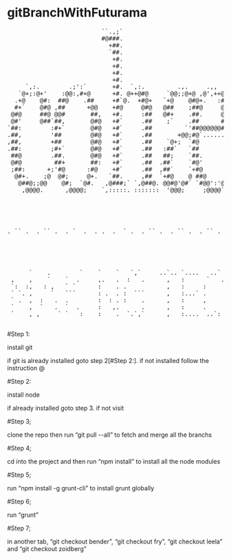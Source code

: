 # gitBranchWithFuturama

<pre>
                          ``.,;`                                                                    
                          #@###.                                                                    
                            +##.                                                                    
                            `##.                                                                    
                             +#.                                                                    
                             +#.                                                                    
                             +#.                                                                    
                             +#.                                                                    
     `,:.        .;':`       +#.  `,:.         .,.     .,,        ,;:` +    ``      `.,      ,;:` @ 
   `@+;:@+'    :@@:,#+@      +#. @++@#@     `@@;;@+@ ,@',++@    ,+#,:@@# :#+++.  `@++#@    ;+#,:@@# 
  .+@    @#:  ##@    .##     +#`@.  +#@+   `+@    @#@+.   :#@  `+:    @#`  @##.     @#@   ,#,    @# 
  #+`    @#@ ,##      +@@    +#@     @#@   @##    ;##@     @#, @#      @`  `##.     +#@   @#      #`
 @#@     ##@ @@#       ##,   +#.     :##   @#+    .##.     @#@ @+`     '.  `##.     '#@   @+`     @`
 @#'     @##`##,       @#@   +#`     .##    ;`    .##      #@@ @#@         `##.     '#@   @#@       
`##:        :#+`       @#@   +#`     .##         `'##@@@@@@##@ :###@.      `##.     '#@   '@##@.    
.##,        '##        @#@   +#`     .##       +@@;#@`........  @####@+    `##.     '#@    @####@'  
,##,        +##        @#@   +#`     .##    `@+;  `#@            .@####@   `##.     '#@     ,@####@ 
.##:        ;#+`       @#@   +#`     .##   :##`   `##               ;@##@  `##.     '#@       `'@#@@
 ##@        .##.       @#@   +#`     .##   ##;    `##.         .      @##  `##.     '#@  `.      @#@
 @#@         ##+       ##:   +#`     .##  .##`    `#@'       ` @       @#  `##.     '#@  .@       #@
 ;##:      +;'#@      :#@    +#`     .##  ,##`    `+#@       #`+.      @@   ##:     @#@  `+.      @@
  @#+.    ;@  @#;     @+.   `##.     ,##  `+#@    @ ##@     @' ##      #'   @#@    @+##` `#@     `#;
   @##@;;@@    @#;  `@#.   ,@###;` `,@##@. @@#@'@#` `#@@':'@#  #@#,  `@@    .####@#`'@##@ #@#,  .#@ 
    ,@@@@.      ,@@@@;    `,:::::. :::::::  '@@@;     ;@@@@`   ; .@@@@.      .@@@'  :;,.` ' ,@@@@.  
                                                                                                    
                                                                                                    
                                                                                                    
                                                                                                    
                                                                                                    
. `` .  . `` .  . `  .  . .  .  ` .  . `` .  . `` .  . `` .  . `` .  . `  .  . .  .  . .  . `` .  . 
                                                                                                    
                                                                                                    
                                                                                                    
                                                                                                    
                                                                                                    
      `    .        `    `    `   `,`     ..`.. `....   ..`  `        `           `,`   `..`   `   `
 ,    ,    `    `  .     ,.   .  :   .      ,   :      `   . ,        `   ,   .  ;   ;  .   `  .  ` 
 `:  :,   : ,   ` `      :    . .           ,   :     :      ,         .  `:  , .     . .    ` . `  
 ` `. ,     `   ```      : .  . :  ```      ,   :...` .      :....     :   .    :     : .   :  . .  
 ` .  ,  :   .  .        :  : . :    .      ,   :     ,      ,           ,   .  ,     , .  :   .  ` 
 `    ,  `   .  `  .     :   ,.      .      ,   :     .      ,          .`  ,,   `   `  .   .  .  ` 
 `    , ,     ` `   :    :    .  `.`,`      ,   :....  ..`:  ,          ,   .     ,`,   ,    ` .   ,

</pre>

#Step 1:

install git

if git is already installed goto step 2[#Step 2:]. if not installed follow the instruction @ 

#Step 2:

install node

if already installed goto step 3. if not visit 

#Step 3;

clone the repo then run “git pull --all” to fetch and merge all the branchs

#Step 4;

cd into the project and then run “npm install” to install all the node modules

#Step 5;

run “npm install -g grunt-cli” to install grunt globally

#Step 6;

run “grunt”

#Step 7;

in another tab, “git checkout bender”, “git checkout fry”, “git checkout leela” and “git checkout zoidberg”
